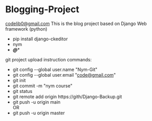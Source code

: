 # Blogging-Project
codelib0@gmail.com
This is the blog project based on Django Web framework (python)
- pip install django-ckeditor
- nym
- ***@****


git project upload instruction commands:
- git config --global user.name "Nym-Git"
- git config --global user.email "code@gmail.com"
- git init
- git commit -m "nym course"
- git status
- git remote add origin https://gith/Django-Backup.git
- git push -u origin main  
           OR
- git push -u origin master

